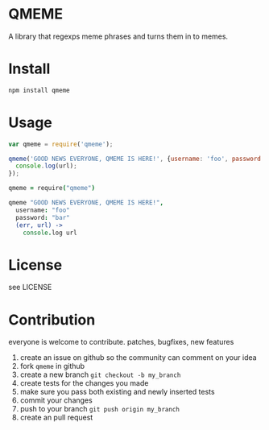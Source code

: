 # QMEME

A library that regexps meme phrases and turns them in to memes.

# Install

``` sh
npm install qmeme
```

# Usage

``` javascript
var qmeme = require('qmeme');

qmeme('GOOD NEWS EVERYONE, QMEME IS HERE!', {username: 'foo', password: 'bar'}, function(err, url) {
  console.log(url);
});
```

``` coffeescript
qmeme = require("qmeme")

qmeme "GOOD NEWS EVERYONE, QMEME IS HERE!",
  username: "foo"
  password: "bar"
  (err, url) ->
    console.log url
```

# License

see LICENSE

# Contribution

everyone is welcome to contribute. patches, bugfixes, new features

1. create an issue on github so the community can comment on your idea
2. fork `qmeme` in github
3. create a new branch `git checkout -b my_branch`
4. create tests for the changes you made
5. make sure you pass both existing and newly inserted tests
6. commit your changes
7. push to your branch `git push origin my_branch`
8. create an pull request